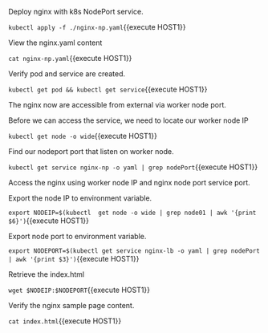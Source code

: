 Deploy nginx with k8s NodePort service.

`kubectl apply -f ./nginx-np.yaml`{{execute HOST1}}

View the nginx.yaml content

`cat nginx-np.yaml`{{execute HOST1}}

Verify pod and service are created.

`kubectl get pod && kubectl get service`{{execute HOST1}}

The nginx now are accessible from external via worker node port.

Before we can access the service, we need to locate our worker node IP

`kubectl get node -o wide`{{execute HOST1}}

Find our nodeport port that listen on worker node.

`kubectl get service nginx-np -o yaml | grep nodePort`{{execute HOST1}}

Access the nginx using worker node IP and nginx node port service port.

Export the node IP to environment variable.

`export NODEIP=$(kubectl  get node -o wide | grep node01 | awk '{print $6}')`{{execute HOST1}}

Export node port to environment variable.

`export NODEPORT=$(kubectl get service nginx-lb -o yaml | grep nodePort | awk '{print $3}')`{{execute HOST1}}

Retrieve the index.html

`wget $NODEIP:$NODEPORT`{{execute HOST1}}

Verify the nginx sample page content.

`cat index.html`{{execute HOST1}}
